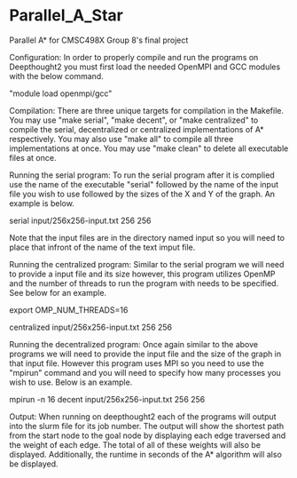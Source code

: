 # Parallel_A_Star
Parallel A* for CMSC498X Group 8's final project

Configuration:
In order to properly compile and run the programs on Deepthought2 you must first load the needed OpenMPI and GCC modules with the below command.

  "module load openmpi/gcc"
  
Compilation:
There are three unique targets for compilation in the Makefile. You may use "make serial", "make decent", or "make centralized" to compile the serial, decentralized or centralized implementations of A* respectively. You may also use "make all" to compile all three implementations at once. You may use "make clean" to delete all executable files at once.

Running the serial program:
To run the serial program after it is complied use the name of the executable "serial" followed by the name of the input file you wish to use followed by the sizes of the X and Y of the graph. An example is below.

  serial input/256x256-input.txt 256 256
  
Note that the input files are in the directory named input so you will need to place that infront of the name of the text imput file.

Running the centralized program:
Similar to the serial program we will need to provide a input file and its size however, this program utilizes OpenMP and the number of threads to run the program with needs to be specified. See below for an example.

  export OMP_NUM_THREADS=16
  
  centralized input/256x256-input.txt 256 256
  
Running the decentralized program:
Once again similar to the above programs we will need to provide the input file and the size of the graph in that input file. However this program uses MPI so you need to use the "mpirun" command and you will need to specify how many processes you wish to use. Below is an example.

  mpirun -n 16 decent input/256x256-input.txt 256 256
  
Output:
When running on deepthought2 each of the programs will output into the slurm file for its job number. The output will show the shortest path from the start node to the goal node by displaying each edge traversed and the weight of each edge. The total of all of these weights will also be displayed. Additionally, the runtime in seconds of the A* algorithm will also be displayed.
  
